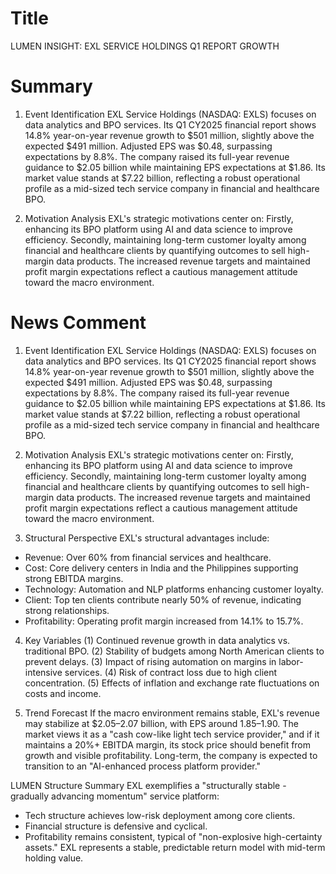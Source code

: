 # Title
LUMEN INSIGHT: EXL SERVICE HOLDINGS Q1 REPORT GROWTH

# Summary
1. Event Identification
EXL Service Holdings (NASDAQ: EXLS) focuses on data analytics and BPO services. Its Q1 CY2025 financial report shows 14.8% year-on-year revenue growth to $501 million, slightly above the expected $491 million. Adjusted EPS was $0.48, surpassing expectations by 8.8%. The company raised its full-year revenue guidance to $2.05 billion while maintaining EPS expectations at $1.86. Its market value stands at $7.22 billion, reflecting a robust operational profile as a mid-sized tech service company in financial and healthcare BPO.

2. Motivation Analysis
EXL's strategic motivations center on:
Firstly, enhancing its BPO platform using AI and data science to improve efficiency. Secondly, maintaining long-term customer loyalty among financial and healthcare clients by quantifying outcomes to sell high-margin data products. The increased revenue targets and maintained profit margin expectations reflect a cautious management attitude toward the macro environment.

# News Comment
1. Event Identification
EXL Service Holdings (NASDAQ: EXLS) focuses on data analytics and BPO services. Its Q1 CY2025 financial report shows 14.8% year-on-year revenue growth to $501 million, slightly above the expected $491 million. Adjusted EPS was $0.48, surpassing expectations by 8.8%. The company raised its full-year revenue guidance to $2.05 billion while maintaining EPS expectations at $1.86. Its market value stands at $7.22 billion, reflecting a robust operational profile as a mid-sized tech service company in financial and healthcare BPO.

2. Motivation Analysis
EXL's strategic motivations center on:
Firstly, enhancing its BPO platform using AI and data science to improve efficiency. Secondly, maintaining long-term customer loyalty among financial and healthcare clients by quantifying outcomes to sell high-margin data products. The increased revenue targets and maintained profit margin expectations reflect a cautious management attitude toward the macro environment.

3. Structural Perspective
EXL's structural advantages include:
- Revenue: Over 60% from financial services and healthcare.
- Cost: Core delivery centers in India and the Philippines supporting strong EBITDA margins.
- Technology: Automation and NLP platforms enhancing customer loyalty.
- Client: Top ten clients contribute nearly 50% of revenue, indicating strong relationships.
- Profitability: Operating profit margin increased from 14.1% to 15.7%.

4. Key Variables
(1) Continued revenue growth in data analytics vs. traditional BPO.
(2) Stability of budgets among North American clients to prevent delays.
(3) Impact of rising automation on margins in labor-intensive services.
(4) Risk of contract loss due to high client concentration.
(5) Effects of inflation and exchange rate fluctuations on costs and income.

5. Trend Forecast
If the macro environment remains stable, EXL's revenue may stabilize at $2.05–2.07 billion, with EPS around $1.85–$1.90. The market views it as a "cash cow-like light tech service provider," and if it maintains a 20%+ EBITDA margin, its stock price should benefit from growth and visible profitability. Long-term, the company is expected to transition to an "AI-enhanced process platform provider."

LUMEN Structure Summary
EXL exemplifies a "structurally stable - gradually advancing momentum" service platform:
- Tech structure achieves low-risk deployment among core clients.
- Financial structure is defensive and cyclical.
- Profitability remains consistent, typical of "non-explosive high-certainty assets." 
EXL represents a stable, predictable return model with mid-term holding value.
